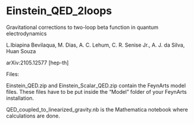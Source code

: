 # Einstein_QED_2loops
Gravitational corrections to two-loop beta function in quantum electrodynamics

L.Ibiapina Bevilaqua, M. Dias, A. C. Lehum, C. R. Senise Jr., A. J. da Silva, Huan Souza

arXiv:2105.12577 [hep-th]

Files:

Einstein_QED.zip and Einstein_Scalar_QED.zip contain the FeynArts model files. These files have to be put inside the “Model” folder of your FeynArts installation.

QED_coupled_to_linearized_gravity.nb is the Mathematica notebook where calculations are done.
